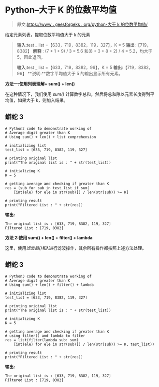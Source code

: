 # Python–大于 K 的位数平均值

> 原文:[https://www . geesforgeks . org/python-大于 k 的位数平均值/](https://www.geeksforgeeks.org/python-average-of-digit-greater-than-k/)

给定元素列表，提取位数平均值大于 k 的元素

> **输入**:test _ list =【633，719，8382，119，327】，K = 5
> **输出**:【719，8382】
> **解释** : (7 + 1 + 9) / 3 = 5.6 和(8 + 3 + 8 + 2) / 4 = 5.2，均大于 5，因此返回。
> 
> **输入**:test _ list =【633，719，8382，96】，K = 5
> **输出**:【719，8382，96】
> **说明:**数字平均值大于 5 的输出显示所有元素。

**方法一:使用列表理解+ sum() + len()**

在这种情况下，我们使用 *sum()* 计算数字总和，然后将总和除以元素长度得到平均值，如果大于 k，则加入结果。

## 蟒蛇 3

```
# Python3 code to demonstrate working of
# Average digit greater than K
# Using sum() + len() + list comprehension

# initializing list
test_list = [633, 719, 8382, 119, 327]

# printing original list
print("The original list is : " + str(test_list))

# initializing K
K = 5

# getting average and checking if greater than K
res = [sub for sub in test_list if sum(
    [int(ele) for ele in str(sub)]) / len(str(sub)) >= K]

# printing result
print("Filtered List : " + str(res))
```

**输出:**

```
The original list is : [633, 719, 8382, 119, 327]
Filtered List : [719, 8382]

```

**方法 2:使用 sum() + len() + filter() + lambda**

这里，使用*滤波器()*和*λ*进行滤波操作，其余所有操作都按照上述方法处理。

## 蟒蛇 3

```
# Python3 code to demonstrate working of
# Average digit greater than K
# Using sum() + len() + filter() + lambda

# initializing list
test_list = [633, 719, 8382, 119, 327]

# printing original list
print("The original list is : " + str(test_list))

# initializing K
K = 5

# getting average and checking if greater than K
# using filter() and lambda to filter
res = list(filter(lambda sub: sum(
    [int(ele) for ele in str(sub)]) / len(str(sub)) >= K, test_list))

# printing result
print("Filtered List : " + str(res))
```

**输出:**

```
The original list is : [633, 719, 8382, 119, 327]
Filtered List : [719, 8382]

```